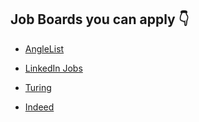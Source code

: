 ## Job Boards you can apply 👇

- [AngleList](https://angel.co/role/r/ios-engineer)  
 
- [LinkedIn Jobs](https://www.linkedin.com/jobs/search/?currentJobId=3276737498&f_E=2%2C3%2C4&f_WT=2&keywords=ios%20developer&refresh=true&sortBy=R)

- [Turing](https://www.turing.com/jobs/remote-ios-jobs)

- [Indeed](https://www.indeed.com/jobs?q=ios+developer&l=&vjk=56a88540be3d09d9)


